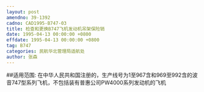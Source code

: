 ```yaml
---
layout: post
amendno: 39-1392
cadno: CAD1995-B747-03
title: 检查和更换B747飞机发动机吊架保险销
date: 1995-04-13 00:00:00 +0800
effdate: 1995-04-13 00:00:00 +0800
tag: B747
categories: 民航华北管理局适航处
author: 张森
---
```


##适用范围:
在中华人民共和国注册的，生产线号为1至967含和969至992含的波音747型系列飞机，不包括装有普惠公司PW4000系列发动机的飞机

